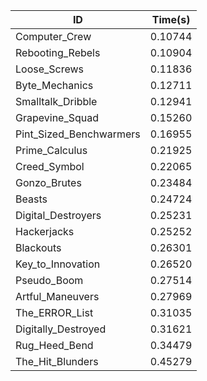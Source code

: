 |ID|Time(s)|
|-|-|
|Computer_Crew|0.10744|
|Rebooting_Rebels|0.10904|
|Loose_Screws|0.11836|
|Byte_Mechanics|0.12711|
|Smalltalk_Dribble|0.12941|
|Grapevine_Squad|0.15260|
|Pint_Sized_Benchwarmers|0.16955|
|Prime_Calculus|0.21925|
|Creed_Symbol|0.22065|
|Gonzo_Brutes|0.23484|
|Beasts|0.24724|
|Digital_Destroyers|0.25231|
|Hackerjacks|0.25252|
|Blackouts|0.26301|
|Key_to_Innovation|0.26520|
|Pseudo_Boom|0.27514|
|Artful_Maneuvers|0.27969|
|The_ERROR_List|0.31035|
|Digitally_Destroyed|0.31621|
|Rug_Heed_Bend|0.34479|
|The_Hit_Blunders|0.45279|
